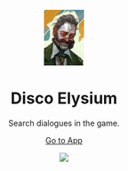 <p align='center'>
  <img src="./public/favicon.png" height='100' >
</p>
<h1 align='center'>Disco Elysium</h1>
<p align='center'>
  Search dialogues in the game.
</p>
<p align='center'>
<a href="https://disco-elysium.netlify.app/">Go to App</a>
</p>
<p align='center'>
  <img src='https://s3.bmp.ovh/imgs/2022/04/01/261d41b440335a54.png' width='600'/>
</p>